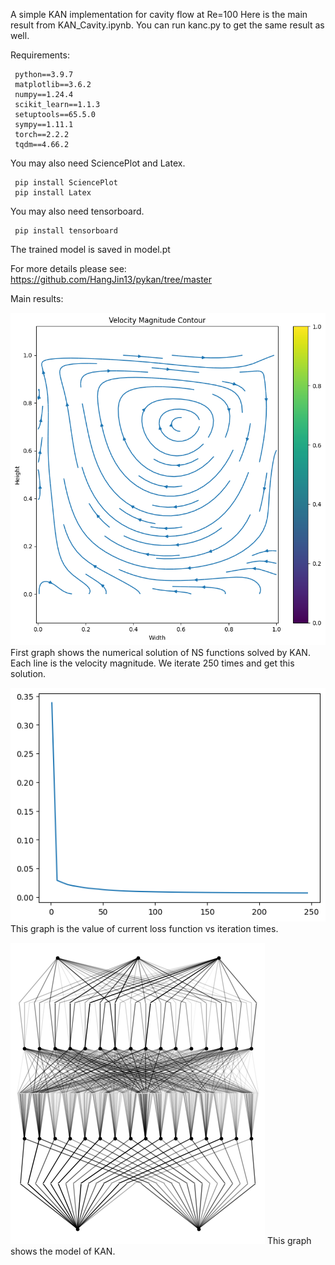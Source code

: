 A simple KAN implementation for cavity flow at Re=100
Here is the main result from KAN_Cavity.ipynb. You can run kanc.py to get the same result as well.


Requirements:
```
 python==3.9.7
 matplotlib==3.6.2
 numpy==1.24.4
 scikit_learn==1.1.3
 setuptools==65.5.0
 sympy==1.11.1
 torch==2.2.2
 tqdm==4.66.2
```

You may also need SciencePlot and Latex.
```
 pip install SciencePlot
 pip install Latex
```

You may also need tensorboard.
```
 pip install tensorboard
```


The trained model is saved in model.pt



For more details please see: 
https://github.com/HangJin13/pykan/tree/master




Main results:

![image](vmc.png)
First graph shows the numerical solution of NS functions solved by KAN.
Each line is the velocity magnitude.
We iterate 250 times and get this solution.

![image](loss.png)
This graph is the value of current loss function vs iteration times.


<!-- ![image]
This graph is a "weak" numerical solution of NS functions. We iterate 100 times to get this solution. The current loss value is the same as above. -->


![image](model.png)
This graph shows the model of KAN.